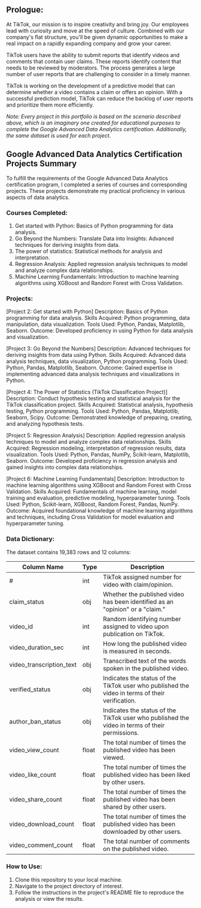 ## Prologue:

At TikTok, our mission is to inspire creativity and bring joy. Our employees lead with curiosity and move at the speed of culture. Combined with our company's flat structure, you'll be given dynamic opportunities to make a real impact on a rapidly expanding company and grow your career.

TikTok users have the ability to submit reports that identify videos and comments that contain user claims. These reports identify content that needs to be reviewed by moderators. The process generates a large number of user reports that are challenging to consider in a timely manner. 

TikTok is working on the development of a predictive model that can determine whether a video contains a claim or offers an opinion. With a successful prediction model, TikTok can reduce the backlog of user reports and prioritize them more efficiently.

*Note: Every project in this portfolio is based on the scenario described above, which is an imaginary one created for educational purposes to complete the Google Advanced Data Analytics certification. Additionally, the same dataset is used for each project.*

## Google Advanced Data Analytics Certification Projects Summary

To fulfill the requirements of the Google Advanced Data Analytics certification program, I completed a series of courses and corresponding projects. These projects demonstrate my practical proficiency in various aspects of data analytics.

### Courses Completed:

1. Get started with Python: Basics of Python programming for data analysis.
2. Go Beyond the Numbers: Translate Data into Insights: Advanced techniques for deriving insights from data.
3. The power of statistics: Statistical methods for analysis and interpretation.
4. Regression Analysis: Applied regression analysis techniques to model and analyze complex data relationships.
5. Machine Learning Fundamentals: Introduction to machine learning algorithms using XGBoost and Random Forest with Cross Validation.

### Projects:

[Project 2: Get started with Python]
Description: Basics of Python programming for data analysis.
Skills Acquired: Python programming, data manipulation, data visualization.
Tools Used: Python, Pandas, Matplotlib, Seaborn.
Outcome: Developed proficiency in using Python for data analysis and visualization.

[Project 3: Go Beyond the Numbers]
Description: Advanced techniques for deriving insights from data using Python.
Skills Acquired: Advanced data analysis techniques, data visualization, Python programming.
Tools Used: Python, Pandas, Matplotlib, Seaborn.
Outcome: Gained expertise in implementing advanced data analysis techniques and visualizations in Python.

[Project 4: The Power of Statistics (TikTok Classification Project)]
Description: Conduct hypothesis testing and statistical analysis for the TikTok classification project.
Skills Acquired: Statistical analysis, hypothesis testing, Python programming.
Tools Used: Python, Pandas, Matplotlib, Seaborn, Scipy.
Outcome: Demonstrated knowledge of preparing, creating, and analyzing hypothesis tests.

[Project 5: Regression Analysis]
Description: Applied regression analysis techniques to model and analyze complex data relationships.
Skills Acquired: Regression modeling, interpretation of regression results, data visualization.
Tools Used: Python, Pandas, NumPy, Scikit-learn, Matplotlib, Seaborn.
Outcome: Developed proficiency in regression analysis and gained insights into complex data relationships.

[Project 6: Machine Learning Fundamentals]
Description: Introduction to machine learning algorithms using XGBoost and Random Forest with Cross Validation.
Skills Acquired: Fundamentals of machine learning, model training and evaluation, predictive modeling, hyperparameter tuning.
Tools Used: Python, Scikit-learn, XGBoost, Random Forest, Pandas, NumPy.
Outcome: Acquired foundational knowledge of machine learning algorithms and techniques, including Cross Validation for model evaluation and hyperparameter tuning.

### Data Dictionary:

The dataset contains 19,383 rows and 12 columns:

| Column Name             | Type   | Description                                                                                     |
|-------------------------|--------|-------------------------------------------------------------------------------------------------|
| #                       | int    | TikTok assigned number for video with claim/opinion.                                             |
| claim_status            | obj    | Whether the published video has been identified as an "opinion" or a "claim."                    |
| video_id                | int    | Random identifying number assigned to video upon publication on TikTok.                           |
| video_duration_sec      | int    | How long the published video is measured in seconds.                                             |
| video_transcription_text| obj    | Transcribed text of the words spoken in the published video.                                      |
| verified_status         | obj    | Indicates the status of the TikTok user who published the video in terms of their verification.   |
| author_ban_status       | obj    | Indicates the status of the TikTok user who published the video in terms of their permissions.    |
| video_view_count        | float  | The total number of times the published video has been viewed.                                    |
| video_like_count        | float  | The total number of times the published video has been liked by other users.                      |
| video_share_count       | float  | The total number of times the published video has been shared by other users.                     |
| video_download_count    | float  | The total number of times the published video has been downloaded by other users.                 |
| video_comment_count     | float  | The total number of comments on the published video.                                             |

### How to Use:

1. Clone this repository to your local machine.
2. Navigate to the project directory of interest.
3. Follow the instructions in the project's README file to reproduce the analysis or view the results.








